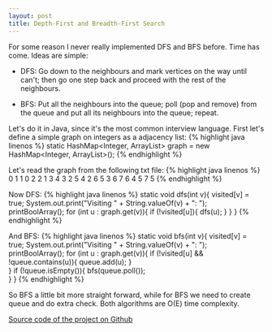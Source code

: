 ```yaml
---
layout: post
title: Depth-First and Breadth-First Search
---
```

For some reason I never really implemented DFS and BFS before. Time has come. Ideas are simple:

* DFS: Go down to the neighbours and mark vertices on the way until can't; then go one step back and proceed with the rest of the neighbours. 

* BFS: Put all the neighbours into the queue; poll (pop and remove) from the queue and put all its neighbours into the queue; repeat.

Let's do it in Java, since it's the most common interview language.
First let's define a simple graph on integers as a adjacency list:
{% highlight java linenos %}
static HashMap<Integer, ArrayList<Integer>> graph = new HashMap<Integer, ArrayList<Integer>>();
{% endhighlight %}

Let's read the graph from the following txt file:
{% highlight java linenos %}
0 1
1 0 2
2 1 3 4
3 2 5
4 2 6
5 3 6 7
6 4 5
7 5
{% endhighlight %}

Now DFS:
{% highlight java linenos %}
static void dfs(int v){
	visited[v] = true; 
	System.out.print("Visiting " + String.valueOf(v) + ": ");
	printBoolArray();
	for (int u : graph.get(v)){
		if (!visited[u]){
			dfs(u);
		}
	}
}
{% endhighlight %}

And BFS:
{% highlight java linenos %}
static void bfs(int v){
	visited[v] = true; 
	System.out.print("Visiting " + String.valueOf(v) + ": ");
	printBoolArray();
	for (int u : graph.get(v)){
		if (!visited[u] && !queue.contains(u)){
			queue.add(u);
		}			
	}
	if (!queue.isEmpty()){
		bfs(queue.poll());		
	}
}
{% endhighlight %}

So BFS a little bit more straight forward, while for BFS we need to create queue and do extra check. Both algorithms are O(E) time complexity.

[Source code of the project on Github](https://github.com/alexsalo/algorithms_java/blob/master/src/graphs/DFS.java)